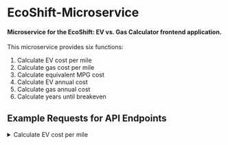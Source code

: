 # EcoShift-Microservice
#### Microservice for the EcoShift:  EV vs. Gas Calculator frontend application.

This microservice provides six functions:

1.  Calculate EV cost per mile
2.  Calculate gas cost per mile
3.  Calculate equivalent MPG cost
4.  Calculate EV annual cost
5.  Calculate gas annual cost
6.  Calculate years until breakeven

## Example Requests for API Endpoints
<details>
<summary>Calculate EV cost per mile</summary>
<br>
Example Request
![image](https://github.com/fatima-rizvi/EcoShift-Microservice/assets/68958153/592da568-6c62-48ce-b2fb-fb25e714a340)

</details>
